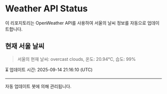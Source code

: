 
# Weather API Status

이 리포지토리는 OpenWeather API를 사용하여 서울의 날씨 정보를 자동으로 업데이트합니다.

## 현재 서울 날씨
> 서울의 현재 날씨: overcast clouds, 온도: 20.94°C, 습도: 99%

⏳ 업데이트 시간: 2025-09-14 21:16:10 (UTC)

---
자동 업데이트 봇에 의해 관리됩니다.
